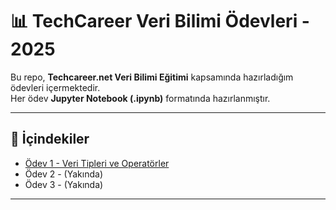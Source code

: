 # 📊 TechCareer Veri Bilimi Ödevleri - 2025

Bu repo, **Techcareer.net Veri Bilimi Eğitimi** kapsamında hazırladığım ödevleri içermektedir.  
Her ödev **Jupyter Notebook (.ipynb)** formatında hazırlanmıştır.

---

## 📂 İçindekiler

- [Ödev 1 - Veri Tipleri ve Operatörler](./Ertuğrul%20Emre%20Köksal%20Ödev%1.ipynb)  
- Ödev 2 - (Yakında)  
- Ödev 3 - (Yakında)  

---
